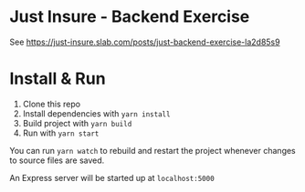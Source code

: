 # Just Insure - Backend Exercise

See https://just-insure.slab.com/posts/just-backend-exercise-la2d85s9

# Install & Run

1. Clone this repo
2. Install dependencies with `yarn install`
3. Build project with `yarn build`
4. Run with `yarn start`

You can run `yarn watch` to rebuild and restart the project whenever changes to source files are saved.

An Express server will be started up at `localhost:5000`